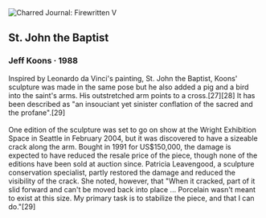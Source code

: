<div class="artwork-of-the-day">
  <div class="container">
    <div class="img-wrapper">
      <img
        src="https://uploads7.wikiart.org/00422/images/jeff-koons/koons-stjohnthebaptist-cmyk.jpg!Large.jpg"
        alt="Charred Journal: Firewritten V" />
    </div>
    <div class="artwork-detail">
      <div class="artwork-origin"> 
        <h2 class="artwork-name">St. John the Baptist</h2>
        <h3 class="artist">
          Jeff Koons
                    ·  1988
        </h3>
      </div>
      <p class="description">
        <span class="artwork-description-text ng-binding" ng-bind-html="viewModel.ArtworkOfTheDay.Description | unsafe">Inspired by Leonardo da Vinci's painting, St. John the Baptist, Koons' sculpture was made in the same pose but he also added a pig and a bird into the saint's arms. His outstretched arm points to a cross.[27][28] It has been described as "an insouciant yet sinister conflation of the sacred and the profane".[29]<br><br>One edition of the sculpture was set to go on show at the Wright Exhibition Space in Seattle in February 2004, but it was discovered to have a sizeable crack along the arm. Bought in 1991 for US$150,000, the damage is expected to have reduced the resale price of the piece, though none of the editions have been sold at auction since. Patricia Leavengood, a sculpture conservation specialist, partly restored the damage and reduced the visibility of the crack. She noted, however, that "When it cracked, part of it slid forward and can't be moved back into place ... Porcelain wasn't meant to exist at this size. My primary task is to stabilize the piece, and that I can do."[29]</span>
                        <div class="text-shadow-container" ng-show="showShadow" style=""></div>
      </p>
    </div>
  </div>

</div>

